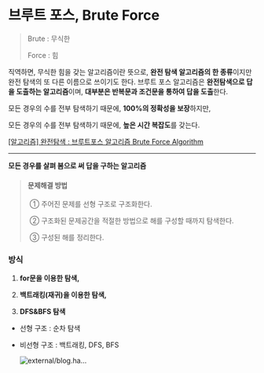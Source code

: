 # 브루트 포스, Brute Force

> Brute : 무식한
> 
> Force : 힘

 직역하면, 무식한 힘을 갖는 알고리즘이란 뜻으로, **완전 탐색 알고리즘의 한 종류**이지만 완전 탐색의 또 다른 이름으로 쓰이기도 한다. 브루트 포스 알고리즘은 **완전탐색으로 답을 도출하는 알고리즘**이며, **대부분은 반복문과 조건문을 통하여 답을 도출**한다.

모든 경우의 수를 전부 탐색하기 때문에, **100%의 정확성을 보장**하지만,

모든 경우의 수를 전부 탐색하기 때문에, **높은 시간 복잡도**를 갖는다.

[[알고리즘] 완전탐색 : 브루트포스 알고리즘 Brute Force Algorithm](https://olrlobt.tistory.com/33)

---

**모든 경우를 살펴 봄으로 써 답을 구하는 알고리즘**

> #### 문제해결 방법
> 
>  ① 주어진 문제를 선형 구조로 구조화한다.
> 
>  ② 구조화된 문제공간을 적절한 방법으로 해를 구성할 때까지 탐색한다.
> 
>  ③ 구성된 해를 정리한다.

### 방식

1. **for문을 이용한 탐색,**

2. **백트래킹(재귀)을 이용한 탐색,**

3. **DFS&BFS 탐색**
- 선형 구조 : 순차 탐색

- 비선형 구조 : 백트래킹, DFS, BFS
  
  ![external/blog.ha...](https://i.namu.wiki/i/PEhTu0Jv1GD1swfiJVZ8qKqUooK1_NkRrOILVYFSCBIKwZNMrXrPL1IKFiMvCvCAG9AVQQxxkftIeSo4LHYGBg.gif)
